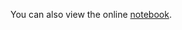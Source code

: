 You can also view the online [notebook](http://nbviewer.ipython.org/github/iit-cs429/main/blob/master/lectures/lec12/Prob2.ipynb).

